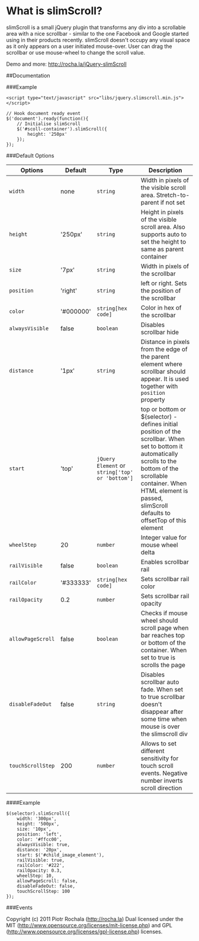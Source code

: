 # What is slimScroll?

slimScroll is a small jQuery plugin that transforms any div into a scrollable area with a nice scrollbar - similar to the one Facebook and Google started using in their products recently. slimScroll doesn't occupy any visual space as it only appears on a user initiated mouse-over. User can drag the scrollbar or use mouse-wheel to change the scroll value.

Demo and more: http://rocha.la/jQuery-slimScroll

##Documentation

###Example
```
<script type="text/javascript" src="libs/jquery.slimscroll.min.js"></script>

// Hook document ready event
$('document').ready(function(){
    // Initialise slimScroll
    $('#scoll-container').slimScroll({
        height: '250px'
    });
});
```

###Default Options

| Options           | Default                   | Type              |   Description |
| ----------------- | ------------------------- | ----------------- | --------------
| `width`           | none                      | `string`          | Width in pixels of the visible scroll area. Stretch-to-parent if not set |
| `height`          | '250px'                   | `string`          | Height in pixels of the visible scroll area. Also supports auto to set the height to same as parent container |
| `size`            | '7px'                     | `string`          | Width in pixels of the scrollbar |
| `position`        | 'right'                   | `string`          | left or right. Sets the position of the scrollbar|
| `color`           | '#000000'                 | `string[hex code]`| Color in hex of the scrollbar |
| `alwaysVisible`   | false                     | `boolean`         | Disables scrollbar hide |
| `distance`        | '1px'                     | `string`          | Distance in pixels from the edge of the parent element where scrollbar should appear. It is used together with `position` property |
| `start`           | 'top'                     | `jQuery Element` or `string['top' or 'bottom']`  | top or bottom or $(selector) - defines initial position of the scrollbar. When set to bottom it automatically scrolls to the bottom of the scrollable container. When HTML element is passed, slimScroll defaults to offsetTop of this element |
| `wheelStep`       | 20                        | `number`          | Integer value for mouse wheel delta |
| `railVisible`     | false                     | `boolean`         | Enables scrollbar rail |
| `railColor`       | '#333333'                 | `string[hex code]`| Sets scrollbar rail color |
| `railOpacity`     | 0.2                       | `number`          | Sets scrollbar rail opacity |
| `allowPageScroll` | false                     | `boolean`         | Checks if mouse wheel should scroll page when bar reaches top or bottom of the container. When set to true is scrolls the page |
| `disableFadeOut`  | false                     | `string`          | Disables scrollbar auto fade. When set to true scrollbar doesn't disappear after some time when mouse is over the slimscroll div |
| `touchScrollStep` | 200                       | `number`          | Allows to set different sensitivity for touch scroll events. Negative number inverts scroll direction |
 
####Example
```
$(selector).slimScroll({
    width: '300px',
    height: '500px',
    size: '10px',
    position: 'left',
    color: '#ffcc00',
    alwaysVisible: true,
    distance: '20px',
    start: $('#child_image_element'),
    railVisible: true,
    railColor: '#222',
    railOpacity: 0.3,
    wheelStep: 10,
    allowPageScroll: false,
    disableFadeOut: false,
    touchScrollStep: 100
});
```
###Events


Copyright (c) 2011 Piotr Rochala (http://rocha.la)
Dual licensed under the MIT (http://www.opensource.org/licenses/mit-license.php) and GPL (http://www.opensource.org/licenses/gpl-license.php) licenses.

